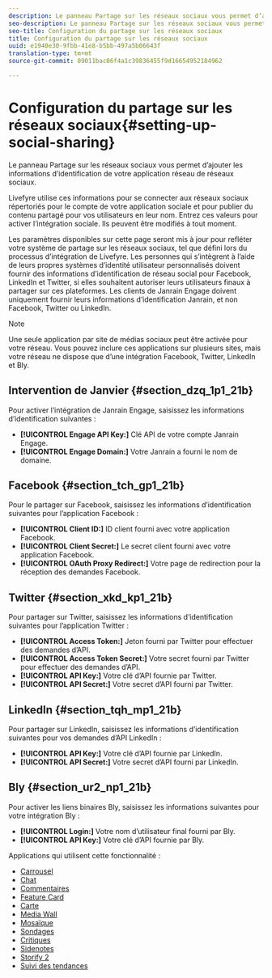 ```yaml
---
description: Le panneau Partage sur les réseaux sociaux vous permet d’ajouter les informations d’identification de votre application réseau de réseaux sociaux.
seo-description: Le panneau Partage sur les réseaux sociaux vous permet d’ajouter les informations d’identification de votre application réseau de réseaux sociaux.
seo-title: Configuration du partage sur les réseaux sociaux
title: Configuration du partage sur les réseaux sociaux
uuid: e1940e30-9fbb-41e8-b5bb-497a5b06643f
translation-type: tm+mt
source-git-commit: 09011bac06f4a1c39836455f9d16654952184962

---
```



# Configuration du partage sur les réseaux sociaux{#setting-up-social-sharing}

Le panneau Partage sur les réseaux sociaux vous permet d’ajouter les informations d’identification de votre application réseau de réseaux sociaux.

Livefyre utilise ces informations pour se connecter aux réseaux sociaux répertoriés pour le compte de votre application sociale et pour publier du contenu partagé pour vos utilisateurs en leur nom. Entrez ces valeurs pour activer l’intégration sociale. Ils peuvent être modifiés à tout moment.

Les paramètres disponibles sur cette page seront mis à jour pour refléter votre système de partage sur les réseaux sociaux, tel que défini lors du processus d’intégration de Livefyre. Les personnes qui s’intègrent à l’aide de leurs propres systèmes d’identité utilisateur personnalisés doivent fournir des informations d’identification de réseau social pour Facebook, LinkedIn et Twitter, si elles souhaitent autoriser leurs utilisateurs finaux à partager sur ces plateformes. Les clients de Janrain Engage doivent uniquement fournir leurs informations d’identification Janrain, et non Facebook, Twitter ou LinkedIn.

>[!NOTE]
>
>Une seule application par site de médias sociaux peut être activée pour votre réseau. Vous pouvez inclure ces applications sur plusieurs sites, mais votre réseau ne dispose que d’une intégration Facebook, Twitter, LinkedIn et Bly.

## Intervention de Janvier {#section_dzq_1p1_21b}

Pour activer l’intégration de Janrain Engage, saisissez les informations d’identification suivantes :

* **[!UICONTROL Engage API Key:]** Clé API de votre compte Janrain Engage.
* **[!UICONTROL Engage Domain:]** Votre Janrain a fourni le nom de domaine.

## Facebook {#section_tch_gp1_21b}

Pour le partager sur Facebook, saisissez les informations d’identification suivantes pour l’application Facebook :

* **[!UICONTROL Client ID:]** ID client fourni avec votre application Facebook.
* **[!UICONTROL Client Secret:]** Le secret client fourni avec votre application Facebook.
* **[!UICONTROL OAuth Proxy Redirect:]** Votre page de redirection pour la réception des demandes Facebook.

## Twitter {#section_xkd_kp1_21b}

Pour partager sur Twitter, saisissez les informations d’identification suivantes pour l’application Twitter :

* **[!UICONTROL Access Token:]** Jeton fourni par Twitter pour effectuer des demandes d’API.
* **[!UICONTROL Access Token Secret:]** Votre secret fourni par Twitter pour effectuer des demandes d’API.
* **[!UICONTROL API Key:]** Votre clé d’API fournie par Twitter.
* **[!UICONTROL API Secret:]** Votre secret d’API fourni par Twitter.

## LinkedIn {#section_tqh_mp1_21b}

Pour partager sur LinkedIn, saisissez les informations d’identification suivantes pour vos demandes d’API LinkedIn :

* **[!UICONTROL API Key:]** Votre clé d’API fournie par LinkedIn.
* **[!UICONTROL API Secret:]** Votre secret d’API fourni par LinkedIn.

## Bly {#section_ur2_np1_21b}

Pour activer les liens binaires Bly, saisissez les informations suivantes pour votre intégration Bly :

* **[!UICONTROL Login:]** Votre nom d’utilisateur final fourni par Bly.
* **[!UICONTROL API Key:]** Votre clé d’API fournie par Bly.



Applications qui utilisent cette fonctionnalité :
* [Carrousel](/help/using/c-about-apps/c-carousel-app/c-carousel-app.md#c_carousel_app)
* [Chat](/help/using/c-about-apps/c-chat-app/c-chat-app.md#c_chat_app)
* [Commentaires](/help/using/c-about-apps/c-comments/c-comments.md)
* [Feature Card](/help/using/c-about-apps/c-feature-card-app/c-feature-card-app.md#c_feature_card_app)
* [Carte](/help/using/c-about-apps/c-map-app/c-map-app.md#c_map_app)
* [Media Wall](/help/using/c-about-apps/c-media-wall-app/c-media-wall-app.md#c_media_wall_app)
* [Mosaïque](/help/using/c-about-apps/c-mosaic-app/c-mosaic-app.md#c_mosaic_app)
* [Sondages](/help/using/c-about-apps/c-polls-app/c-polls-app.md#c_polls_app)
* [Critiques](/help/using/c-about-apps/c-reviews-app/c-reviews-app.md#c_reviews_app)
* [Sidenotes](/help/using/c-about-apps/c-sidenotes-app/c-sidenotes-app.md#c_sidenotes_app)
* [Storify 2](/help/using/c-about-apps/c-storify2/c-storify2.md#c_storify2)
* [Suivi des tendances](/help/using/c-about-apps/c-trending-app/c-trending-app.md#c_trending_app)

